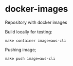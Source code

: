 # docker-images

Repository with docker images

Build locally for testing:
```
make container image=aws-cli
```

Pushing image;
```
make push image=aws-cli
```

